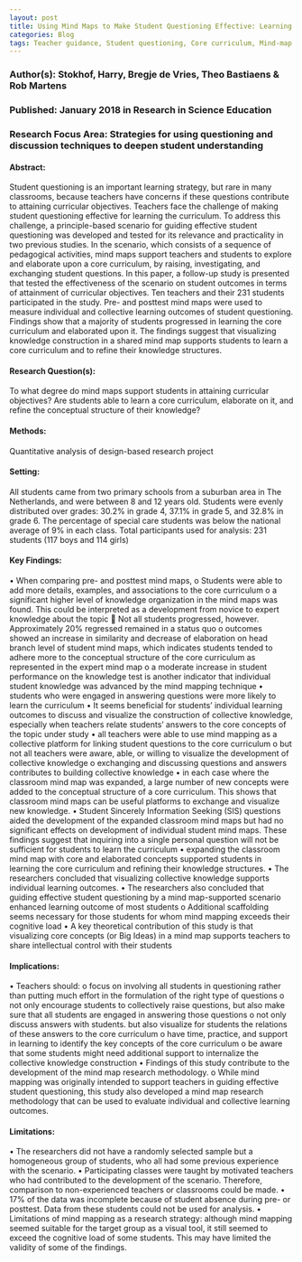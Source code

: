 ```yaml
---
layout: post
title: Using Mind Maps to Make Student Questioning Effective: Learning Outcomes of a Principle-Based Scenario for Teacher Guidance.
categories: Blog
tags: Teacher guidance, Student questioning, Core curriculum, Mind-map assessment, Inquiry-based learning, mind-mapping
---
```


### Author(s): Stokhof, Harry, Bregje de Vries, Theo Bastiaens & Rob Martens

### Published: January 2018 in Research in Science Education

### Research Focus Area: Strategies for using questioning and discussion techniques to deepen student understanding

#### Abstract:
Student questioning is an important learning strategy, but rare in many classrooms, because teachers have concerns if these questions contribute to attaining curricular objectives. Teachers face the challenge of making student questioning effective for learning the curriculum. To address this challenge, a principle-based scenario for guiding effective student questioning was developed and tested for its relevance and practicality in two previous studies. In the scenario, which consists of a sequence of pedagogical activities, mind maps support teachers and students to explore and elaborate upon a core curriculum, by raising, investigating, and exchanging student questions. In this paper, a follow-up study is presented that tested the effectiveness of the scenario on student outcomes in terms of attainment of curricular objectives. Ten teachers and their 231 students participated in the study. Pre- and posttest mind maps were used to measure individual and collective learning outcomes of student questioning. Findings show that a majority of students progressed in learning the core curriculum and elaborated upon it. The findings suggest that visualizing knowledge construction in a shared mind map supports students to learn a core curriculum and to refine their knowledge structures.


#### Research Question(s):
To what degree do mind maps support students in attaining curricular objectives? Are students able to learn a core curriculum, elaborate on it, and refine the conceptual structure of their knowledge?


#### Methods:
Quantitative analysis of design-based research project


#### Setting:
All students came from two primary schools from a suburban area in The Netherlands, and were between 8 and 12 years old. Students were evenly distributed over grades: 30.2% in grade 4, 37.1% in grade 5, and 32.8% in grade 6. The percentage of special care students was below the national average of 9% in each class.  Total participants used for analysis: 231 students (117 boys and 114 girls)


#### Key Findings:
• When comparing pre- and posttest mind maps, o Students were able to add more details, examples, and associations to the core curriculum o a significant higher level of knowledge organization in the mind maps was found. This could be interpreted as a development from novice to expert knowledge about the topic  Not all students progressed, however. Approximately 20% regressed remained in a status quo o outcomes showed an increase in similarity and decrease of elaboration on head branch level of student mind maps, which indicates students tended to adhere more to the conceptual structure of the core curriculum as represented in the expert mind map o a moderate increase in student performance on the knowledge test is another indicator that individual student knowledge was advanced by the mind mapping technique • students who were engaged in answering questions were more likely to learn the curriculum • It seems beneficial for students’ individual learning outcomes to discuss and visualize the construction of collective knowledge, especially when teachers relate students’ answers to the core concepts of the topic under study • all teachers were able to use mind mapping as a collective platform for linking student questions to the core curriculum o but not all teachers were aware, able, or willing to visualize the development of collective knowledge o exchanging and discussing questions and answers contributes to building collective knowledge • in each case where the classroom mind map was expanded, a large number of new concepts were added to the conceptual structure of a core curriculum. This shows that classroom mind maps can be useful platforms to exchange and visualize new knowledge. • Student Sincerely Information Seeking (SIS) questions aided the development of the expanded classroom mind maps but had no significant effects on development of individual student mind maps. These findings suggest that inquiring into a single personal question will not be sufficient for students to learn the curriculum • expanding the classroom mind map with core and elaborated concepts supported students in learning the core curriculum and refining their knowledge structures.  • The researchers concluded that visualizing collective knowledge supports individual learning outcomes. • The researchers also concluded that guiding effective student questioning by a mind map-supported scenario enhanced learning outcome of most students o Additional scaffolding seems necessary for those students for whom mind mapping exceeds their cognitive load • A key theoretical contribution of this study is that visualizing core concepts (or Big Ideas) in a mind map supports teachers to share intellectual control with their students 


#### Implications:
• Teachers should: o focus on involving all students in questioning rather than putting much effort in the formulation of the right type of questions o not only encourage students to collectively raise questions, but also make sure that all students are engaged in answering those questions o not only discuss answers with students. but also visualize for students the relations of these answers to the core curriculum o have time, practice, and support in learning to identify the key concepts of the core curriculum o be aware that some students might need additional support to internalize the collective knowledge construction • Findings of this study contribute to the development of the mind map research methodology. o While mind mapping was originally intended to support teachers in guiding effective student questioning, this study also developed a mind map research methodology that can be used to evaluate individual and collective learning outcomes. 


#### Limitations:
• The researchers did not have a randomly selected sample but a homogeneous group of students, who all had some previous experience with the scenario. • Participating classes were taught by motivated teachers who had contributed to the development of the scenario. Therefore, comparison to non-experienced teachers or classrooms could be made. • 17% of the data was incomplete because of student absence during pre- or posttest. Data from these students could not be used for analysis. • Limitations of mind mapping as a research strategy: although mind mapping seemed suitable for the target group as a visual tool, it still seemed to exceed the cognitive load of some students. This may have limited the validity of some of the findings. 


